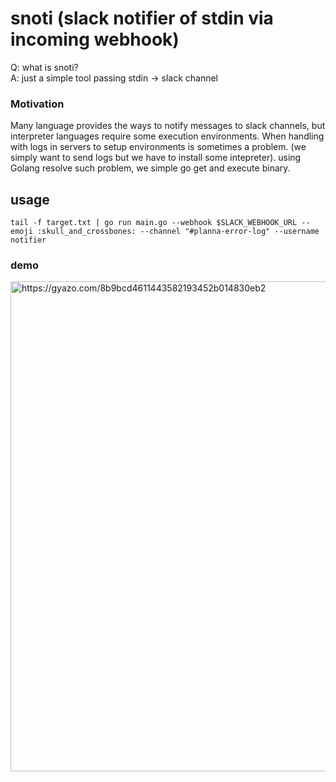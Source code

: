 # snoti (slack notifier of stdin via incoming webhook)

Q: what is snoti?  
A: just a simple tool passing stdin -> slack channel  

### Motivation
Many language provides the ways to notify messages to slack channels, but interpreter languages require
some execution environments. When handling with logs in servers to setup environments is sometimes a problem.
(we simply want to send logs but we have to install some intepreter).
using Golang resolve such problem, we simple go get and execute binary.

## usage

```
tail -f target.txt | go run main.go --webhook $SLACK_WEBHOOK_URL --emoji :skull_and_crossbones: --channel "#planna-error-log" --username notifier
```

### demo 

<a href="https://gyazo.com/8b9bcd4611443582193452b014830eb2"><img src="https://i.gyazo.com/8b9bcd4611443582193452b014830eb2.gif" alt="https://gyazo.com/8b9bcd4611443582193452b014830eb2" width="784"/></a>
